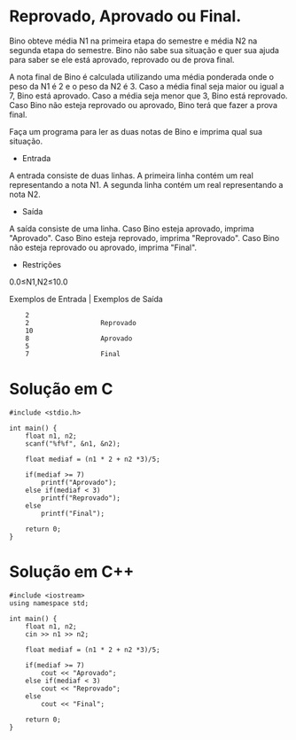 # Reprovado, Aprovado ou Final.

Bino obteve média N1 na primeira etapa do semestre e média N2 na segunda etapa do semestre. Bino não sabe sua situação e quer sua ajuda para saber se ele está aprovado, reprovado ou de prova final.

A nota final de Bino é calculada utilizando uma média ponderada onde o peso da N1 é 2 e o peso da N2 é 3. Caso a média final seja maior ou igual a 7, Bino está aprovado. Caso a média seja menor que 3, Bino está reprovado. Caso Bino não esteja reprovado ou aprovado, Bino terá que fazer a prova final.

Faça um programa para ler as duas notas de Bino e imprima qual sua situação.

- Entrada

A entrada consiste de duas linhas. A primeira linha contém um real representando a nota N1. A segunda linha contém um real representando a nota N2.

- Saída

A saída consiste de uma linha. Caso Bino esteja aprovado, imprima "Aprovado". Caso Bino esteja reprovado, imprima "Reprovado". Caso Bino não esteja reprovado ou aprovado, imprima "Final".

- Restrições

0.0≤N1,N2≤10.0

Exemplos de Entrada  |  Exemplos de Saída

        2
        2                  Reprovado
        10
        8                  Aprovado
        5
        7                  Final

# Solução em C
```
#include <stdio.h>

int main() {
    float n1, n2;
   	scanf("%f%f", &n1, &n2);
    
    float mediaf = (n1 * 2 + n2 *3)/5;
    
    if(mediaf >= 7)
       	printf("Aprovado");
    else if(mediaf < 3)
        printf("Reprovado");
    else
        printf("Final");

    return 0;
}
```
# Solução em C++
```
#include <iostream>
using namespace std;

int main() {
    float n1, n2;
    cin >> n1 >> n2;
    
    float mediaf = (n1 * 2 + n2 *3)/5;
    
    if(mediaf >= 7)
        cout << "Aprovado";
    else if(mediaf < 3)
        cout << "Reprovado";
    else
        cout << "Final";

    return 0;
}
```